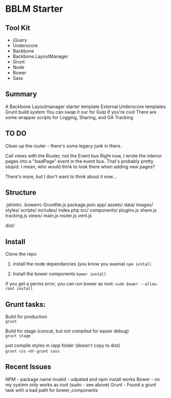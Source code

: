# BBLM Starter


## Tool Kit
- jQuery
- Underscore
- Backbone
- Backbone.LayoutManager
- Grunt
- Node
- Bower
- Sass

## Summary
A Backbone Layoutmanager starter template
External Underscore templates
Grunt build system
You can swap it our for Gulp if you're cool
There are some wrapper scripts for Logging, Sharing, and GA Tracking


## TO DO
Clean up the router - there's some legacy junk in there.

Call views with the Router, not the Event bus 
Right now, I wrote the interior pages into a "loadPage" event in the event bus.
That's probably pretty stupid. I mean, who would think to look there when adding new pages?

There's more, but I don't want to think about it now...


## Structure
.jshintrc
.bowerrc
Gruntfile.js
package.json
app/
	assets/
		data/
		images/
		styles/
		scripts/
	includes/
	index.php
	src/
		components/
			plugins.js
			share.js
			tracking.js
		views/
		main.js
		router.js
		vent.js

dist/ 


## Install
Clone the repo

1) install the node dependancies (you know you wanna)
`npm install`

2) Install the bower components
`bower install`

if you get a perms error, you can run bower as root:
`sudo bower --allow-root install`


## Grunt tasks:
Build for production  
`grunt`

Build for stage (concat, but not compiled for easier debug)  
`grunt stage`


just compile styles in /app folder (doesn't copy to dist)  
`grunt css` -or- `grunt sass`


## Recent Issues
NPM - package name invalid - udpated and npm install works
Bower - on my system only works as root (sudo - see above)
Grunt - Found a grunt task with a bad path for bower_components

